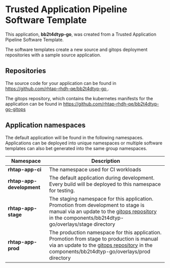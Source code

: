 # Trusted Application Pipeline Software Template

This application, **bb2t4dtyp-go**, was created from a Trusted Application Pipeline Software Template.

The software templates create a new source and gitops deployment repositories with a sample source application. 

## Repositories

The source code for your application can be found in [https://github.com/rhtap-rhdh-qe/bb2t4dtyp-go ](https://github.com/rhtap-rhdh-qe/bb2t4dtyp-go ).
 
The gitops repository, which contains the kubernetes manifests for the application can be found in 
[https://github.com/rhtap-rhdh-qe/bb2t4dtyp-go-gitops ](https://github.com/rhtap-rhdh-qe/bb2t4dtyp-go-gitops ) 

## Application namespaces 

The default application will be found in the following namespaces. Applications can be deployed into unique namespaces or multiple software templates can also bet generated into the same group namespaces.  

|  Namespace   |  Description   |  
| -------- | -------- |
| **rhtap-app-ci** | The namespace used for CI workloads |
| **rhtap-app-development** | The default application during development. Every build will be deployed to this namespace for testing. |
| **rhtap-app-stage** | The staging namespace for this application. Promotion from development to stage is manual via an update to the [gitops repository](https://github.com/rhtap-rhdh-qe/bb2t4dtyp-go-gitops ) in the components/bb2t4dtyp-go/overlays/stage directory |
| **rhtap-app-prod** | The production namespace for this application. Promotion from stage to production is manual via an update to the [gitops repository](https://github.com/rhtap-rhdh-qe/bb2t4dtyp-go-gitops ) in the components/bb2t4dtyp-go/overlays/prod directory |